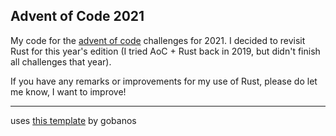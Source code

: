## Advent of Code 2021

My code for the [advent of code](https://adventofcode.com/2021/) challenges for 2021.
I decided to revisit Rust for this year's edition (I tried AoC + Rust back in 2019, but didn't finish all challenges that year).

If you have any remarks or improvements for my use of Rust, please do let me know, I want to improve!

---

uses [this template](https://github.com/gobanos/aoc-runner) by gobanos
